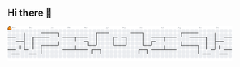 ## Hi there 👋

<picture>
  <source media="(prefers-color-scheme: dark)" srcset="https://raw.githubusercontent.com/DavidRendonDev/DavidRendonDev/output/pacman-contribution-graph-dark.svg">
  <source media="(prefers-color-scheme: light)" srcset="https://raw.githubusercontent.com/DavidRendonDev/DavidRendonDev/output/pacman-contribution-graph.svg">
  <img alt="Pac-Man contribution graph" src="https://raw.githubusercontent.com/DavidRendonDev/DavidRendonDev/output/pacman-contribution-graph.svg">
</picture>
<!--
**DavidRendonDev/DavidRendonDev** is a ✨ _special_ ✨ repository because its `README.md` (this file) appears on your GitHub profile.

Here are some ideas to get you started:

- 🔭 I’m currently working on ...
- 🌱 I’m currently learning ...
- 👯 I’m looking to collaborate on ...
- 🤔 I’m looking for help with ...
- 💬 Ask me about ...
- 📫 How to reach me: ...
- 😄 Pronouns: ...
- ⚡ Fun fact:...

<picture>
  <source media="(prefers-color-scheme: dark)" srcset="https://raw.githubusercontent.com/DavidRendonDev/DavidRendonDev/output/pacman-contribution-graph-dark.svg">
  <source media="(prefers-color-scheme: light)" srcset="https://raw.githubusercontent.com/DavidRendonDev/DavidRendonDev/output/pacman-contribution-graph.svg">
  <img alt="Pac-Man contribution graph" src="https://raw.githubusercontent.com/DavidRendonDev/DavidRendonDev/output/pacman-contribution-graph.svg">
</picture>


_Generado con [abozanona/pacman-contribution-graph](https://github.com/abozanona/pacman-contribution-graph)._

